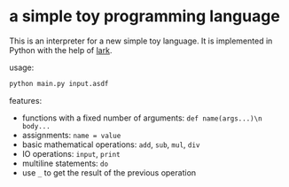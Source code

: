 # a simple toy programming language

This is an interpreter for a new simple toy language. It is implemented in Python with the help of [lark](https://github.com/lark-parser/lark).

usage:

```sh
python main.py input.asdf
```

features:
* functions with a fixed number of arguments: `def name(args...)\n body...`
* assignments: `name = value`
* basic mathematical operations: `add`, `sub`, `mul`, `div`
* IO operations: `input`, `print`
* multiline statements: `do`
* use `_` to get the result of the previous operation
